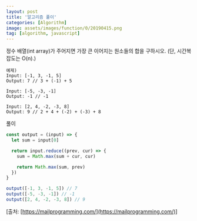 ```yaml
---
layout: post
title: '알고리즘 풀이'
categories: [Algorithm]
image: assets/images/function/0/20190415.png
tag: [algorithm, javascript]
---
```


정수 배열(int array)가 주어지면 가장 큰 이어지는 원소들의 합을 구하시오. (단, 시간복잡도는 O(n).)

```
예제)
Input: [-1, 3, -1, 5]
Output: 7 // 3 + (-1) + 5

Input: [-5, -3, -1]
Output: -1 // -1

Input: [2, 4, -2, -3, 8]
Output: 9 // 2 + 4 + (-2) + (-3) + 8
```

풀이

```javascript
const output = (input) => {
  let sum = input[0]

  return input.reduce((prev, cur) => {
    sum = Math.max(sum + cur, cur)

    return Math.max(sum, prev)
  })
}

output([-1, 3, -1, 5]) // 7
output([-5, -3, -1]) // -1
output([2, 4, -2, -3, 8]) // 9
```

[출처: [https://mailprogramming.com/](https://mailprogramming.com/)]
